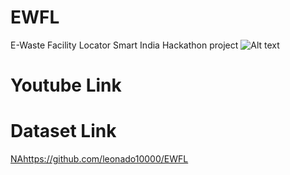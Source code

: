 # EWFL
E-Waste Facility Locator
Smart India Hackathon project
![Alt text](https://github.com/leonado10000/EWFL/blob/main/sih.png)
# Youtube Link	
# Dataset Link
[NA](https://github.com/leonado10000/EWFL)https://github.com/leonado10000/EWFL
